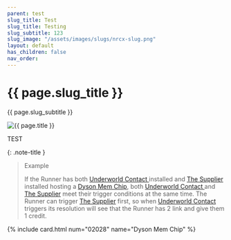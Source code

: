 ```yaml
---
parent: test
slug_title: Test
slug_title: Testing
slug_subtitle: 123
slug_image: "/assets/images/slugs/nrcx-slug.png"
layout: default
has_children: false
nav_order:
---
```

<div class="slug unified-background">
    <div class="slug-left">
        <h1 class="page-slug_title">{{ page.slug_title }}</h1>
        <p class="page-slug_subtitle">{{ page.slug_subtitle }}</p>
    </div>
    <div class="slug-right">
        <img src="{{ page.slug_image | relative_url }}" alt="{{ page.title }}" />
    </div>
</div>

<span class="text-grey-dk-000 fs-9 fw-700">TEST</span>

{: .note-title }
> Example
>
> If the Runner has both <a href="https://nrdb.reteki.fun/en/card/02069" target="_blank">Underworld Contact </a> installed and <a href="https://nrdb.reteki.fun/en/card/06056" target="_blank">The Supplier</a> installed hosting a <a href="https://nrdb.reteki.fun/en/card/02028" target="_blank">Dyson Mem Chip</a>, both <a href="https://nrdb.reteki.fun/en/card/02069" target="_blank">Underworld Contact </a> and <a href="https://nrdb.reteki.fun/en/card/06056" target="_blank">The Supplier</a> meet their trigger conditions at the same time. The Runner can trigger <a href="https://nrdb.reteki.fun/en/card/06056" target="_blank">The Supplier</a> first, so when <a href="https://nrdb.reteki.fun/en/card/02069" target="_blank">Underworld Contact </a> triggers its resolution will see that the Runner has 2 link and give them 1 credit.

{% include card.html num="02028" name="Dyson Mem Chip" %}


